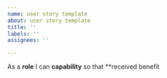 ```yaml
---
name: user story template
about: user story template
title: ''
labels: ''
assignees: ''

---
```


As a **role** I can **capability** so that **received benefit
